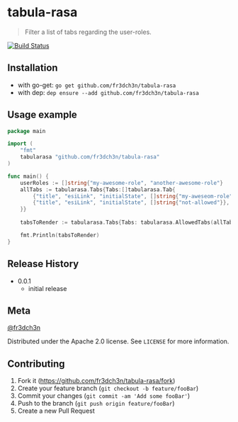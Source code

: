 # tabula-rasa
> Filter a list of tabs regarding the user-roles.

[![Build Status][travis-image]][travis-url]

## Installation

* with go-get: `go get github.com/fr3dch3n/tabula-rasa`
* with dep: `dep ensure --add github.com/fr3dch3n/tabula-rasa`


## Usage example

```go
package main

import (
    "fmt"
    tabularasa "github.com/fr3dch3n/tabula-rasa"
)

func main() {
    userRoles := []string{"my-awesome-role", "another-awesome-role"}
    allTabs := tabularasa.Tabs{Tabs:[]tabularasa.Tab{
        {"title", "esiLink", "initialState", []string{"my-aweseom-role"}},
        {"title", "esiLink", "initialState", []string{"not-allowed"}},
    }}
    
    tabsToRender := tabularasa.Tabs{Tabs: tabularasa.AllowedTabs(allTabs.Tabs, userRoles)}

    fmt.Println(tabsToRender)
}
```

## Release History

* 0.0.1
    * initial release

## Meta

[@fr3dch3n](https://twitter.com/fr3dch3n)

Distributed under the Apache 2.0 license. See ``LICENSE`` for more information.

## Contributing

1. Fork it (<https://github.com/fr3dch3n/tabula-rasa/fork>)
2. Create your feature branch (`git checkout -b feature/fooBar`)
3. Commit your changes (`git commit -am 'Add some fooBar'`)
4. Push to the branch (`git push origin feature/fooBar`)
5. Create a new Pull Request

<!-- Markdown link & img dfn's -->
[travis-image]: https://img.shields.io/travis/fr3dch3n/tabula-rasa/master.svg?style=flat-square
[travis-url]: https://travis-ci.org/fr3dch3n/tabula-rasa
